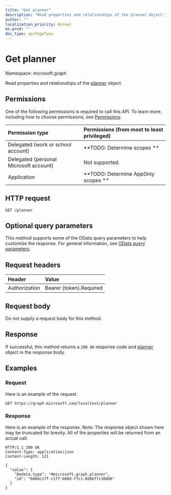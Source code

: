 ```yaml
---
title: "Get planner"
description: "Read properties and relationships of the planner object."
author: ""
localization_priority: Normal
ms.prod: ""
doc_type: apiPageType
---
```


# Get planner

Namespace: microsoft.graph

Read properties and relationships of the [planner](../resources/planner.md) object.

## Permissions
One of the following permissions is required to call this API. To learn more, including how to choose permissions, see [Permissions](/concepts/permissions-reference.md).

|Permission type|Permissions (from most to least privileged)|
|:---|:---|
|Delegated (work or school account)|**TODO: Determine scopes **|
|Delegated (personal Microsoft account)|Not supported.|
|Application|**TODO: Determine AppOnly scopes **|

## HTTP request
<!-- {
  "blockType": "ignored"
}
-->
``` http
GET /planner
```

## Optional query parameters
This method supports some of the OData query parameters to help customize the response. For general information, see [OData query parameters](/graph/query-parameters).

## Request headers
|Header|Value|
|:---|:---|
|Authorization|Bearer {token}.Required|

## Request body
Do not supply a request body for this method.

## Response
If successful, this method returns a `200 OK` response code and [planner](../resources/planner.md) object in the response body.

## Examples

### Request
Here is an example of the request.
<!-- {
  "blockType": "request",
  "name": "get_planner"
}
-->
``` http
GET https://graph.microsoft.com/localtest/planner
```

### Response
Here is an example of the response. Note: The response object shown here may be truncated for brevity. All of the properties will be returned from an actual call.
<!-- {
  "blockType": "response",
  "truncated": true,
  "@odata.type": "microsoft.graph.planner"
}
-->
``` http
HTTP/1.1 200 OK
Content-Type: application/json
Content-Length: 121

{
  "value": {
    "@odata.type": "#microsoft.graph.planner",
    "id": "b60dc1ff-c1ff-b60d-ffc1-0db6ffc10db6"
  }
}
```

